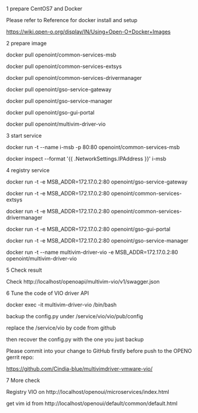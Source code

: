 1 prepare CentOS7 and Docker

Please refer to Reference for docker install and setup

https://wiki.open-o.org/display/IN/Using+Open-O+Docker+Images

2 prepare image

docker pull openoint/common-services-msb

docker pull openoint/common-services-extsys

docker pull openoint/common-services-drivermanager

docker pull openoint/gso-service-gateway

docker pull openoint/gso-service-manager

docker pull openoint/gso-gui-portal

docker pull openoint/multivim-driver-vio

3 start service

docker run  -t --name i-msb -p 80:80 openoint/common-services-msb

docker inspect --format '{{ .NetworkSettings.IPAddress }}' i-msb

4 registry service

docker run -t -e MSB_ADDR=172.17.0.2:80 openoint/gso-service-gateway

docker run -t -e MSB_ADDR=172.17.0.2:80 openoint/common-services-extsys

docker run -t -e MSB_ADDR=172.17.0.2:80 openoint/common-services-drivermanager

docker run -t -e MSB_ADDR=172.17.0.2:80 openoint/gso-gui-portal

docker run -t -e MSB_ADDR=172.17.0.2:80 openoint/gso-service-manager

docker run -t --name multivim-driver-vio -e MSB_ADDR=172.17.0.2:80 openoint/multivim-driver-vio

5 Check result

Check http://localhost/openoapi/multivim-vio/v1/swagger.json

6 Tune the code of VIO driver API

docker exec -it multivim-driver-vio /bin/bash

backup the config.py under /service/vio/vio/pub/config

replace the /service/vio by code from github

then recover the config.py with the one you just backup

Please commit into your change to GitHub firstly before push to the OPENO gerrit repo:

https://github.com/Cindia-blue/multivimdriver-vmware-vio/

7 More check

Registry VIO on http://localhost/openoui/microservices/index.html

get vim id  from http://localhost/openoui/default/common/default.html
